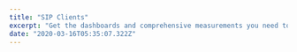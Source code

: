 ```yaml
---
title: "SIP Clients"
excerpt: "Get the dashboards and comprehensive measurements you need to improve your conversations with prospects and customers."
date: "2020-03-16T05:35:07.322Z"
---
```

